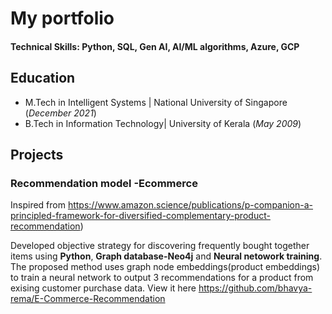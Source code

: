 # My portfolio

#### Technical Skills: Python, SQL, Gen AI, AI/ML algorithms, Azure, GCP 

## Education
- M.Tech in Intelligent Systems	| National University of Singapore (_December 2021_)	 			        		
- B.Tech in Information Technology| University of Kerala (_May 2009_)						       		


## Projects
### Recommendation model -Ecommerce
Inspired from https://www.amazon.science/publications/p-companion-a-principled-framework-for-diversified-complementary-product-recommendation)

Developed objective strategy for discovering frequently bought together items using **Python**, **Graph database-Neo4j** and **Neural netowork training**. The proposed method uses graph node embeddings(product embeddings) to train a neural network to output 3 recommendations for a product from exising customer purchase data.
View it here https://github.com/bhavya-rema/E-Commerce-Recommendation
